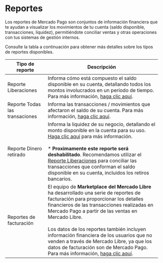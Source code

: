 # Reportes

Los reportes de Mercado Pago son conjuntos de información financiera que te ayudan a visualizar los movimientos de tu cuenta (saldo disponible, transacciones, liquidez), permitiéndote conciliar ventas y otras operaciones con tus sistemas de gestión internos.

Consulte la tabla a continuación para obtener más detalles sobre los tipos de reportes disponibles.

| Tipo de reporte | Descripción |
|---|---|
| Reporte Liberaciones| Informa cómo está compuesto el saldo disponible en su cuenta, detallando todos los montos involucrados en un período de tiempo. Para más información, [haga clic aquí](https://www.mercadopago.com.br/developers/es/guides/manage-account/reports/released-money/introduction).|
| Reporte Todas las transaciones| Informa las transacciones / movimientos que afectaron el saldo de su cuenta. Para más información, [haga clic aquí](https://www.mercadopago.com.br/developers/es/guides/manage-account/reports/account-money/introduction).|
| Reporte Dinero retirado| Informa la liquidez de su negocio, detallando el monto disponible en la cuenta para su uso. [Haga clic aquí](https://www.mercadopago.com.br/developers/es/guides/manage-account/reports/available-money/introduction) para más información. <br><br>* **Proximamente este reporte será deshabilitado**. Recomendamos utilizar el [Reporte Liberaciones](https://dev.mercadopago.com.br:8443/developers/es/guides/manage-account/reports/released-money/introduction) para conciliar las transacciones que conforman el saldo disponible en su cuenta, incluidos los retiros bancarios.|
| Reportes de facturación| El equipo de **Marketplace del Mercado Libre** ha desarrollado una serie de reportes de facturación para proporcionar los detalles financieros de las transacciones realizadas en Mercado Pago a partir de las ventas en Mercado Libre. <br><br>Los datos de los reportes también incluyen información financiera de los usuarios que no venden a través de Mercado Libre, ya que los datos de facturación son de Mercado Pago. Para más información, [haga clic aquí](https://developers.mercadolibre.com.ar/es_ar/reportes-de-facturacion).|